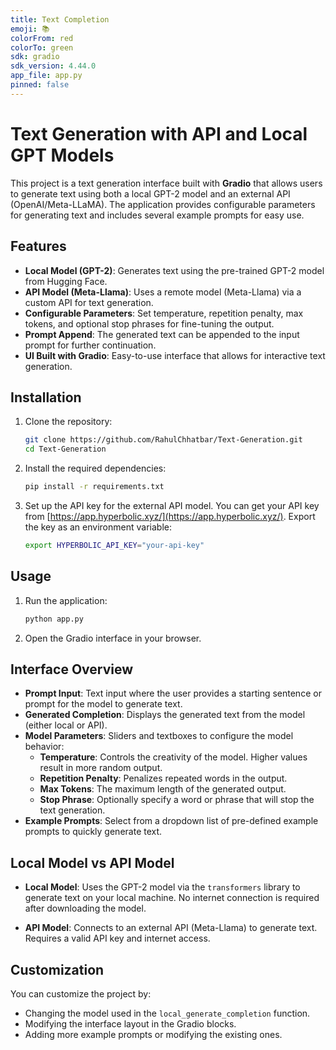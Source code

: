 ```yaml
---
title: Text Completion
emoji: 📚
colorFrom: red
colorTo: green
sdk: gradio
sdk_version: 4.44.0
app_file: app.py
pinned: false
---
```


# Text Generation with API and Local GPT Models

This project is a text generation interface built with **Gradio** that allows users to generate text using both a local GPT-2 model and an external API (OpenAI/Meta-LLaMA). The application provides configurable parameters for generating text and includes several example prompts for easy use.

## Features

- **Local Model (GPT-2)**: Generates text using the pre-trained GPT-2 model from Hugging Face.
- **API Model (Meta-Llama)**: Uses a remote model (Meta-Llama) via a custom API for text generation.
- **Configurable Parameters**: Set temperature, repetition penalty, max tokens, and optional stop phrases for fine-tuning the output.
- **Prompt Append**: The generated text can be appended to the input prompt for further continuation.
- **UI Built with Gradio**: Easy-to-use interface that allows for interactive text generation.

## Installation

1. Clone the repository:
   ```bash
   git clone https://github.com/RahulChhatbar/Text-Generation.git
   cd Text-Generation
   ```

2. Install the required dependencies:
   ```bash
   pip install -r requirements.txt
   ```

3. Set up the API key for the external API model. You can get your API key from [https://app.hyperbolic.xyz/](https://app.hyperbolic.xyz/). Export the key as an environment variable:
   ```bash
   export HYPERBOLIC_API_KEY="your-api-key"
   ```

## Usage

1. Run the application:
   ```bash
   python app.py
   ```

2. Open the Gradio interface in your browser.

## Interface Overview

- **Prompt Input**: Text input where the user provides a starting sentence or prompt for the model to generate text.
- **Generated Completion**: Displays the generated text from the model (either local or API).
- **Model Parameters**: Sliders and textboxes to configure the model behavior:
   - **Temperature**: Controls the creativity of the model. Higher values result in more random output.
   - **Repetition Penalty**: Penalizes repeated words in the output.
   - **Max Tokens**: The maximum length of the generated output.
   - **Stop Phrase**: Optionally specify a word or phrase that will stop the text generation.
- **Example Prompts**: Select from a dropdown list of pre-defined example prompts to quickly generate text.

## Local Model vs API Model

- **Local Model**: Uses the GPT-2 model via the `transformers` library to generate text on your local machine. No internet connection is required after downloading the model.

- **API Model**: Connects to an external API (Meta-Llama) to generate text. Requires a valid API key and internet access.

## Customization

You can customize the project by:
- Changing the model used in the `local_generate_completion` function.
- Modifying the interface layout in the Gradio blocks.
- Adding more example prompts or modifying the existing ones.
